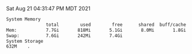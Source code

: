 Sat Aug 21 04:31:47 PM MDT 2021
```bash
System Memory
               total        used        free      shared  buff/cache   available
Mem:           7.7Gi       818Mi       5.1Gi       8.0Mi       1.8Gi       6.5Gi
Swap:          7.6Gi       242Mi       7.4Gi
System Storage
632M	.
```
```bash
